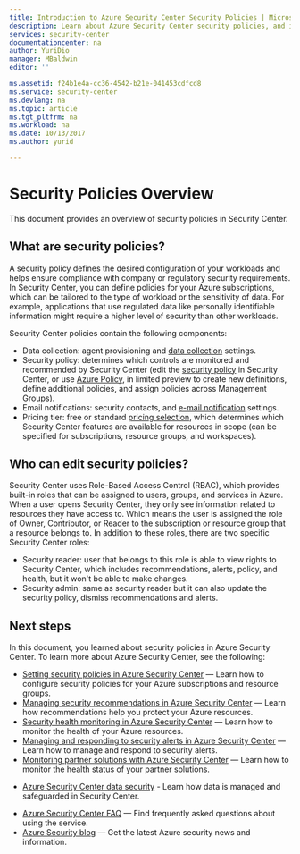 ```yaml
---
title: Introduction to Azure Security Center Security Policies | Microsoft Docs
description: Learn about Azure Security Center security policies, and its key capabilities.
services: security-center
documentationcenter: na
author: YuriDio
manager: MBaldwin
editor: ''

ms.assetid: f24b1e4a-cc36-4542-b21e-041453cdfcd8
ms.service: security-center
ms.devlang: na
ms.topic: article
ms.tgt_pltfrm: na
ms.workload: na
ms.date: 10/13/2017
ms.author: yurid

---
```

# Security Policies Overview
This document provides an overview of security policies in Security Center.

## What are security policies?
A security policy defines the desired configuration of your workloads and helps ensure compliance with company or regulatory security requirements. In Security Center, you can define policies for your Azure subscriptions, which can be tailored to the type of workload or the sensitivity of data. For example, applications that use regulated data like personally identifiable information might require a higher level of security than other workloads. 

Security Center policies contain the following components:

- Data collection: agent provisioning and [data collection](https://docs.microsoft.com/azure/security-center/security-center-enable-data-collection) settings.
- Security policy: determines which controls are monitored and recommended by Security Center (edit the [security policy](https://docs.microsoft.com/en-us/azure/security-center/security-center-policies) in Security Center, or use [Azure Policy](security-center-azure-policy.md), in limited preview to create new definitions, define additional policies, and assign policies across Management Groups).
- Email notifications: security contacts, and [e-mail notification](https://docs.microsoft.com/azure/security-center/security-center-provide-security-contact-details) settings.
- Pricing tier: free or standard [pricing selection](https://docs.microsoft.com/azure/security-center/security-center-pricing), which determines which Security Center features are available for resources in scope (can be specified for subscriptions, resource groups, and workspaces). 


## Who can edit security policies?
Security Center uses Role-Based Access Control (RBAC), which provides built-in roles that can be assigned to users, groups, and services in Azure. When a user opens Security Center, they only see information related to resources they have access to. Which means the user is assigned the role of Owner, Contributor, or Reader to the subscription or resource group that a resource belongs to. In addition to these roles, there are two specific Security Center roles:

- Security reader: user that belongs to this role is able to view rights to Security Center, which includes recommendations, alerts, policy, and health, but it won't be able to make changes.
- Security admin: same as security reader but it can also update the security policy, dismiss recommendations and alerts.


## Next steps
In this document, you learned about security policies in Azure Security Center. To learn more about Azure Security Center, see the following:

* [Setting security policies in Azure Security Center](security-center-policies.md) — Learn how to configure security policies for your Azure subscriptions and resource groups.
* [Managing security recommendations in Azure Security Center](security-center-recommendations.md) — Learn how recommendations help you protect your Azure resources.
* [Security health monitoring in Azure Security Center](security-center-monitoring.md) — Learn how to monitor the health of your Azure resources.
* [Managing and responding to security alerts in Azure Security Center](security-center-managing-and-responding-alerts.md) — Learn how to manage and respond to security alerts.
* [Monitoring partner solutions with Azure Security Center](security-center-partner-solutions.md) — Learn how to monitor the health status of your partner solutions.
- [Azure Security Center data security](security-center-data-security.md) - Learn how data is managed and safeguarded in Security Center.
* [Azure Security Center FAQ](security-center-faq.md) — Find frequently asked questions about using the service.
* [Azure Security blog](http://blogs.msdn.com/b/azuresecurity/) — Get the latest Azure security news and information.


